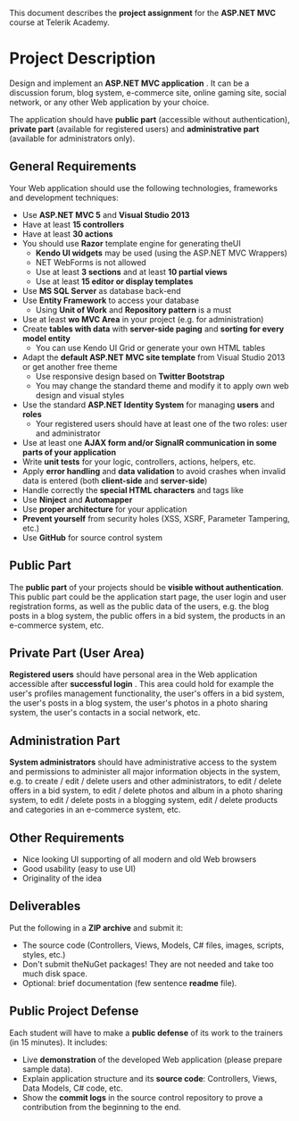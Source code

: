 This document describes the **project assignment** for the **ASP.NET MVC** course at Telerik Academy.

# Project Description

Design and implement an **ASP.NET MVC application** . It can be a discussion forum, blog system, e-commerce site, online gaming site, social network, or any other Web application by your choice.

The application should have **public part** (accessible without authentication), **private part** (available for registered users) and **administrative part** (available for administrators only).

## General Requirements

Your Web application should use the following technologies, frameworks and development techniques:

- Use **ASP.NET MVC 5** and **Visual Studio 2013**
- Have at least **15 controllers**
- Have at least **30 actions**
- You should use **Razor** template engine for generating theUI
  - **Kendo UI widgets** may be used (using the ASP.NET MVC Wrappers)
  - NET WebForms is not allowed
  - Use at least **3 sections** and at least **10 partial views**
  - Use at least **15 editor or display templates**
- Use **MS SQL Server** as database back-end
- Use **Entity Framework** to access your database
  - Using **Unit of Work** and **Repository pattern** is a must
- Use at least **wo MVC Area** in your project (e.g. for administration)
- Create **tables with data** with **server-side paging** and **sorting for every model entity**
  - You can use Kendo UI Grid or generate your own HTML tables
- Adapt the **default ASP.NET MVC site template** from Visual Studio 2013 or get another free theme
  - Use responsive design based on **Twitter Bootstrap**
  - You may change the standard theme and modify it to apply own web design and visual styles
- Use the standard **ASP.NET Identity System** for managing **users** and **roles**
    - Your registered users should have at least one of the two roles: user and administrator
- Use at least one **AJAX form and/or SignalR communication in some parts of your application**
- Write **unit tests** for your logic, controllers, actions, helpers, etc.
- Apply **error handling** and **data validation** to avoid crashes when invalid data is entered (both **client-side** and **server-side**)
- Handle correctly the **special HTML characters** and tags like **<br/>**
- Use **Ninject** and **Automapper**
- Use **proper architecture** for your application
- **Prevent yourself** from security holes (XSS, XSRF, Parameter Tampering, etc.)
- Use **GitHub** for source control system

## Public Part

The **public part** of your projects should be **visible without authentication**. This public part could be the application start page, the user login and user registration forms, as well as the public data of the users, e.g. the blog posts in a blog system, the public offers in a bid system, the products in an e-commerce system, etc.

## Private Part (User Area)

**Registered users** should have personal area in the Web application accessible after **successful login** . This area could hold for example the user's profiles management functionality, the user's offers in a bid system, the user's posts in a blog system, the user's photos in a photo sharing system, the user's contacts in a social network, etc.

## Administration Part

**System administrators** should have administrative access to the system and permissions to administer all major information objects in the system, e.g. to create / edit / delete users and other administrators, to edit / delete offers in a bid system, to edit / delete photos and album in a photo sharing system, to edit / delete posts in a blogging system, edit / delete products and categories in an e-commerce system, etc.

## Other Requirements

- Nice looking UI supporting of all modern and old Web browsers
- Good usability (easy to use UI)
- Originality of the idea

## Deliverables

Put the following in a **ZIP archive** and submit it:

- The source code (Controllers, Views, Models, C# files, images, scripts, styles, etc.)
- Don't submit theNuGet packages! They are not needed and take too much disk space.
- Optional: brief documentation (few sentence **readme** file).

## Public Project Defense

Each student will have to make a **public defense** of its work to the trainers (in 15 minutes). It includes:

- Live **demonstration** of the developed Web application (please prepare sample data).
- Explain application structure and its **source code**: Controllers, Views, Data Models, C# code, etc.
- Show the **commit logs** in the source control repository to prove a contribution from the beginning to the end.